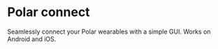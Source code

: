 # Polar connect

Seamlessly connect your Polar wearables with a simple GUI. Works on Android and iOS.

